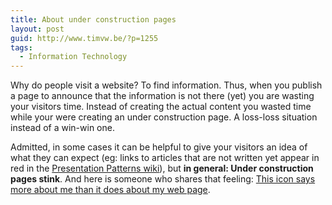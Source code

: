 ```yaml
---
title: About under construction pages
layout: post
guid: http://www.timvw.be/?p=1255
tags:
  - Information Technology
---
```

Why do people visit a website? To find information. Thus, when you publish a page to announce that the information is not there (yet) you are wasting your visitors time. Instead of creating the actual content you wasted time while your were creating an under construction page. A loss-loss situation instead of a win-win one.

Admitted, in some cases it can be helpful to give your visitors an idea of what they can expect (eg: links to articles that are not written yet appear in red in the [Presentation Patterns wiki](http://www.jeremydmiller.com/ppatterns/Default.aspx?Page=MainPage&AspxAutoDetectCookieSupport=1)), but **in general: Under construction pages stink**. And here is someone who shares that feeling: [This icon says more about me than it does about my web page](http://www.cs.utah.edu/~gk/atwork/).
